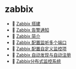 # zabbix

* 📄 [Zabbix 搭建](zabbix/Zabbix%20搭建.md)
* 📄 [Zabbix 告警通知](zabbix/Zabbix%20告警通知.md)
* 📄 [Zabbix 简介](zabbix/Zabbix%20简介.md)
* 📄 [Zabbix 配置监听多个端口](zabbix/Zabbix%20配置监听多个端口.md)
* 📄 [Zabbix 配置自定义监控项](zabbix/Zabbix%20配置自定义监控项.md)
* 📄 [Zabbix 自动发现与自动注册](zabbix/Zabbix%20自动发现与自动注册.md)
* 📄 [Zabbix分布式监控系统](zabbix/Zabbix分布式监控系统.md)
